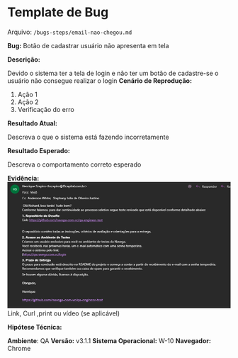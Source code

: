 # Template de Bug

Arquivo: `/bugs-steps/email-nao-chegou.md`

**Bug:** Botão de cadastrar usuário não apresenta em tela

**Descrição:**

Devido o sistema ter a tela de login e não ter um botão de cadastre-se o usuário não consegue realizar o login
**Cenário de Reprodução:**

1. Ação 1
2. Ação 2
3. Verificação do erro

**Resultado Atual:**

Descreva o que o sistema está fazendo incorretamente

**Resultado Esperado:**

Descreva o comportamento correto esperado

**Evidência:**
![evidência do e-mail dizendo que ia chegar senha temporaria](bugs-steps/evidencias-bugs/image-1.png)
Link, Curl ,print ou vídeo (se aplicável)

**Hipótese Técnica:**

**Ambiente**:
QA
**Versão:**
v3.1.1
**Sistema Operacional:**
W-10
**Navegador:**
Chrome
